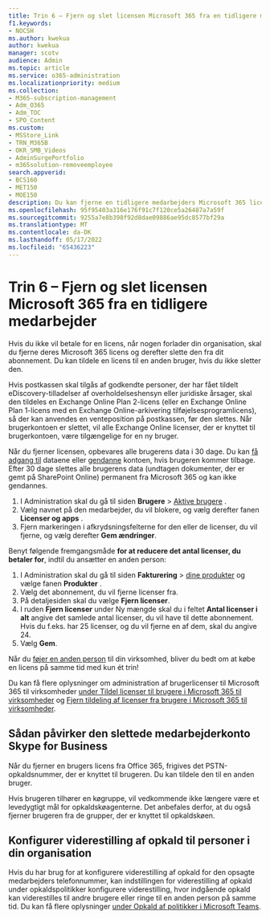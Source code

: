 ```yaml
---
title: Trin 6 – Fjern og slet licensen Microsoft 365 fra en tidligere medarbejder
f1.keywords:
- NOCSH
ms.author: kwekua
author: kwekua
manager: scotv
audience: Admin
ms.topic: article
ms.service: o365-administration
ms.localizationpriority: medium
ms.collection:
- M365-subscription-management
- Adm_O365
- Adm_TOC
- SPO_Content
ms.custom:
- MSStore_Link
- TRN_M365B
- OKR_SMB_Videos
- AdminSurgePortfolio
- m365solution-removeemployee
search.appverid:
- BCS160
- MET150
- MOE150
description: Du kan fjerne en tidligere medarbejders Microsoft 365 licens og derefter slette den fra dit abonnement eller tildele licensen til en anden bruger.
ms.openlocfilehash: 95f95403a316e176f91c7f120ce5a26487a7a59f
ms.sourcegitcommit: 9255a7e8b398f92d8dae09886ae95dc8577bf29a
ms.translationtype: MT
ms.contentlocale: da-DK
ms.lasthandoff: 05/17/2022
ms.locfileid: "65436223"
---
```

# <a name="step-6---remove-and-delete-the-microsoft-365-license-from-a-former-employee"></a>Trin 6 – Fjern og slet licensen Microsoft 365 fra en tidligere medarbejder

Hvis du ikke vil betale for en licens, når nogen forlader din organisation, skal du fjerne deres Microsoft 365 licens og derefter slette den fra dit abonnement. Du kan tildele en licens til en anden bruger, hvis du ikke sletter den.

Hvis postkassen skal tilgås af godkendte personer, der har fået tildelt eDiscovery-tilladelser af overholdelseshensyn eller juridiske årsager, skal den tildeles en Exchange Online Plan 2-licens (eller en Exchange Online Plan 1-licens med en Exchange Online-arkivering  tilføjelsesprogramlicens), så der kan anvendes en venteposition på postkassen, før den slettes. Når brugerkontoen er slettet, vil alle Exchange Online licenser, der er knyttet til brugerkontoen, være tilgængelige for en ny bruger.
  
Når du fjerner licensen, opbevares alle brugerens data i 30 dage. Du kan [få adgang til](get-access-to-and-back-up-a-former-user-s-data.md) dataene eller [gendanne](restore-user.md) kontoen, hvis brugeren kommer tilbage. Efter 30 dage slettes alle brugerens data (undtagen dokumenter, der er gemt på SharePoint Online) permanent fra Microsoft 365 og kan ikke gendannes.

1. I Administration skal du gå til siden **Brugere** \> <a href="https://go.microsoft.com/fwlink/p/?linkid=834822" target="_blank">Aktive brugere</a> .
2. Vælg navnet på den medarbejder, du vil blokere, og vælg derefter fanen **Licenser og apps** .
3. Fjern markeringen i afkrydsningsfelterne for den eller de licenser, du vil fjerne, og vælg derefter **Gem ændringer**.

Benyt følgende fremgangsmåde **for at reducere det antal licenser, du betaler for**, indtil du ansætter en anden person:

1. I Administration skal du gå til siden **Fakturering** \> <a href="https://go.microsoft.com/fwlink/p/?linkid=842054" target="_blank">dine produkter</a> og vælge fanen **Produkter** .
2. Vælg det abonnement, du vil fjerne licenser fra.
3. På detaljesiden skal du vælge **Fjern licenser**.
4. I ruden **Fjern licenser** under Ny mængde skal du i feltet **Antal licenser i alt** angive det samlede antal licenser, du vil have til dette abonnement. Hvis du f.eks. har 25 licenser, og du vil fjerne en af dem, skal du angive 24.
5. Vælg **Gem**.

Når du [føjer en anden person](add-users.md) til din virksomhed, bliver du bedt om at købe en licens på samme tid med kun ét trin!

Du kan få flere oplysninger om administration af brugerlicenser til Microsoft 365 til virksomheder [under Tildel licenser til brugere i Microsoft 365 til virksomheder](../manage/assign-licenses-to-users.md) og [Fjern tildeling af licenser fra brugere i Microsoft 365 til virksomheder](../manage/remove-licenses-from-users.md).
  
## <a name="how-the-deleted-employee-account-affects-skype-for-business"></a>Sådan påvirker den slettede medarbejderkonto Skype for Business

Når du fjerner en brugers licens fra Office 365, frigives det PSTN-opkaldsnummer, der er knyttet til brugeren. Du kan tildele den til en anden bruger.
  
Hvis brugeren tilhører en køgruppe, vil vedkommende ikke længere være et levedygtigt mål for opkaldskøagenterne. Det anbefales derfor, at du også fjerner brugeren fra de grupper, der er knyttet til opkaldskøen.

## <a name="set-up-call-forwarding-to-people-in-your-organization"></a>Konfigurer viderestilling af opkald til personer i din organisation

Hvis du har brug for at konfigurere viderestilling af opkald for den opsagte medarbejders telefonnummer, kan indstillingen for viderestilling af opkald under opkaldspolitikker konfigurere viderestilling, hvor indgående opkald kan viderestilles til andre brugere eller ringe til en anden person på samme tid. Du kan få flere oplysninger [under Opkald af politikker i Microsoft Teams](/microsoftteams/teams-calling-policy).
